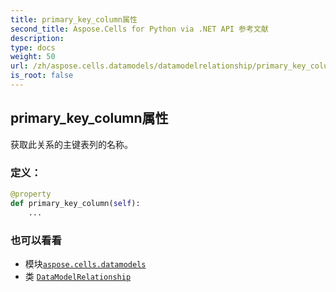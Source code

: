 ```yaml
---
title: primary_key_column属性
second_title: Aspose.Cells for Python via .NET API 参考文献
description:
type: docs
weight: 50
url: /zh/aspose.cells.datamodels/datamodelrelationship/primary_key_column/
is_root: false
---
```

## primary_key_column属性

获取此关系的主键表列的名称。
### 定义：
```python
@property
def primary_key_column(self):
    ...
```

### 也可以看看
* 模块[`aspose.cells.datamodels`](../../)
* 类 [`DataModelRelationship`](/cells/python-net/zh/aspose.cells.datamodels/datamodelrelationship)
